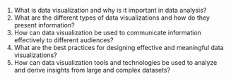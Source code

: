 1. What is data visualization and why is it important in data analysis?
2. What are the different types of data visualizations and how do they present information?
3. How can data visualization be used to communicate information effectively to different audiences?
4. What are the best practices for designing effective and meaningful data visualizations?
5. How can data visualization tools and technologies be used to analyze and derive insights from large and complex datasets?